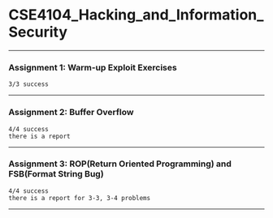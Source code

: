 # CSE4104_Hacking_and_Information_Security  

***  

### Assignment 1: Warm-up Exploit Exercises  
    3/3 success  

***  

### Assignment 2: Buffer Overflow  
    4/4 success  
    there is a report  

***  

### Assignment 3: ROP(Return Oriented Programming) and FSB(Format String Bug)  
    4/4 success  
    there is a report for 3-3, 3-4 problems  
    
***  

